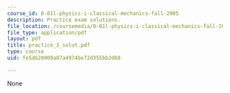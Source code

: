 ```yaml
---
course_id: 8-01l-physics-i-classical-mechanics-fall-2005
description: Practice exam solutions.
file_location: /coursemedia/8-01l-physics-i-classical-mechanics-fall-2005/fe5d628009a07a4974be72d355bb2d68_practice_3_solut.pdf
file_type: application/pdf
layout: pdf
title: practice_3_solut.pdf
type: course
uid: fe5d628009a07a4974be72d355bb2d68

---
```

None